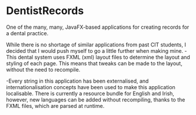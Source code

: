 # DentistRecords
One of the many, many, JavaFX-based applications for creating records for a dental practice.

While there is no shortage of similar applications from past CIT students, I decided that I would push myself to go a little further when making mine.
-This dental system uses FXML (xml) layout files to determine the layout and styling of each page. This means that tweaks can be made to the layout, without the need to recompile.

-Every string in this application has been externalised, and internationalisation concepts have been used to make this application localisable.
There is currently a resource bundle for English and Irish, however, new languages can be added without recompiling, thanks to the FXML files, which are parsed at runtime.
